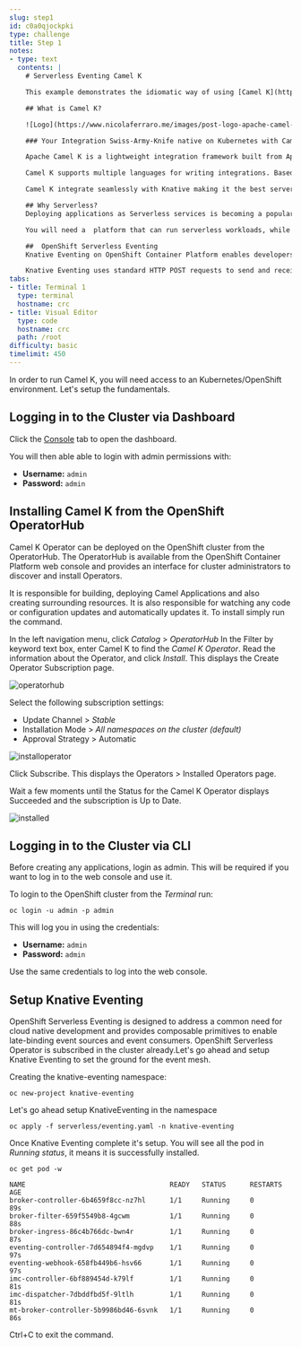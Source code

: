 ```yaml
---
slug: step1
id: c0a0qjockpki
type: challenge
title: Step 1
notes:
- type: text
  contents: |
    # Serverless Eventing Camel K

    This example demonstrates the idiomatic way of using [Camel K](https://camel.apache.org/camel-k/latest/index.html) in Knative for building event-driven applications. It leverages the Knative eventing broker as the central point that lets various services communicate via event pub/sub. It also shows how Camel K can be used for connecting the Knative event mesh with external systems, with integrations that can play the roles of "event source" or "event sink".

    ## What is Camel K?

    ![Logo](https://www.nicolaferraro.me/images/post-logo-apache-camel-d.png)

    ### Your Integration Swiss-Army-Knife native on Kubernetes with Camel K

    Apache Camel K is a lightweight integration framework built from Apache Camel that runs natively on Kubernetes and is specifically designed for serverless and microservice architectures.

    Camel K supports multiple languages for writing integrations. Based the Operator Pattern, Camel K performs operations on Kubernetes resources. Bringing integration to the next level. utilizing the benefit of the Apache Camel project, such as the wide variety of components and Enterprise Integration Patterns (EIP).

    Camel K integrate seamlessly with Knative making it the best serverless technology for integration.

    ## Why Serverless?
    Deploying applications as Serverless services is becoming a popular architectural style.

    You will need a  platform that can run serverless workloads, while also enabling you to have complete control of the configuration, building, and deployment. Ideally, the platform also supports deploying the applications as linux containers.

    ##  OpenShift Serverless Eventing
    Knative Eventing on OpenShift Container Platform enables developers to use an event-driven architecture with serverless applications. An event-driven architecture is based on the concept of decoupled relationships between event producers that create events, and event sinks, or consumers, that receive them.

    Knative Eventing uses standard HTTP POST requests to send and receive events between event producers and consumers. These events conform to the CloudEvents specifications, which enables creating, parsing, sending, and receiving events in any programming language.
tabs:
- title: Terminal 1
  type: terminal
  hostname: crc
- title: Visual Editor
  type: code
  hostname: crc
  path: /root
difficulty: basic
timelimit: 450
---
```

In order to run Camel K, you will need access to an Kubernetes/OpenShift environment. Let's setup the fundamentals.

## Logging in to the Cluster via Dashboard

Click the [Console](https://console-openshift-console-[[HOST_SUBDOMAIN]]-443-[[KATACODA_HOST]].environments.katacoda.com) tab to open the dashboard.

You will then able able to login with admin permissions with:

* **Username:** ``admin``
* **Password:** ``admin``

## Installing Camel K from the OpenShift OperatorHub
Camel K Operator can be deployed on the OpenShift cluster from the OperatorHub. The OperatorHub is available from the OpenShift Container Platform web console and provides an interface for cluster administrators to discover and install Operators.

It is responsible for building, deploying Camel Applications and also creating surrounding resources. It is also responsible for watching any code or configuration updates and automatically updates it. To install simply run the command.

In the left navigation menu, click *Catalog* > *OperatorHub*
In the Filter by keyword text box, enter Camel K to find the *Camel K Operator*.
Read the information about the Operator, and click *Install*. This displays the Create Operator Subscription page.

![operatorhub](https://raw.githubusercontent.com/openshift-instruqt/instruqt/master/assets/middleware/middleware-camelk/camel-k-eventing/Eventing-Step1-01-operatorhub.png)

Select the following subscription settings:
- Update Channel > *Stable*
- Installation Mode > *All namespaces on the cluster (default)*
- Approval Strategy > Automatic

![installoperator](https://raw.githubusercontent.com/openshift-instruqt/instruqt/master/assets/middleware/middleware-camelk/camel-k-eventing/Eventing-Step1-02-installoperator.png)

Click Subscribe. This displays the Operators > Installed Operators page.

Wait a few moments until the Status for the Camel K Operator displays Succeeded and the subscription is Up to Date.

![installed](https://raw.githubusercontent.com/openshift-instruqt/instruqt/master/assets/middleware/middleware-camelk/camel-k-eventing/Eventing-Step1-03-installed.png)

## Logging in to the Cluster via CLI

Before creating any applications, login as admin. This will be required if you want to log in to the web console and
use it.

To login to the OpenShift cluster from the _Terminal_ run:

```
oc login -u admin -p admin
```

This will log you in using the credentials:

* **Username:** ``admin``
* **Password:** ``admin``

Use the same credentials to log into the web console.

## Setup Knative Eventing


OpenShift Serverless Eventing is designed to address a common need for cloud native development and provides composable primitives to enable late-binding event sources and event consumers. OpenShift Serverless Operator is subscribed in the cluster already.Let's go ahead and setup Knative Eventing to set the ground for the event mesh.

Creating the knative-eventing namespace:

```
oc new-project knative-eventing
```


Let's go ahead setup KnativeEventing in the namespace

```
oc apply -f serverless/eventing.yaml -n knative-eventing
```

Once Knative Eventing complete it's setup. You will see all the pod in *Running status*, it means it is successfully installed.

```
oc get pod -w
```

```
NAME                                    READY   STATUS      RESTARTS   AGE
broker-controller-6b4659f8cc-nz7hl      1/1     Running     0          89s
broker-filter-659f5549b8-4gcwm          1/1     Running     0          88s
broker-ingress-86c4b766dc-bwn4r         1/1     Running     0          87s
eventing-controller-7d654894f4-mgdvp    1/1     Running     0          97s
eventing-webhook-658fb449b6-hsv66       1/1     Running     0          97s
imc-controller-6bf889454d-k79lf         1/1     Running     0          81s
imc-dispatcher-7dbddfbd5f-9ltlh         1/1     Running     0          81s
mt-broker-controller-5b9986bd46-6svnk   1/1     Running     0          86s
```

Ctrl+C to exit the command.
